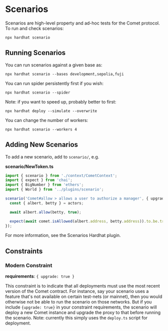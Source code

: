 # Scenarios

Scenarios are high-level property and ad-hoc tests for the Comet protocol. To run and check scenarios:

`npx hardhat scenario`

## Running Scenarios

You can run scenarios against a given base as:

`npx hardhat scenario --bases development,sepolia,fuji`

You can run spider persistently first if you wish:

`npx hardhat scenario --spider`

Note: if you want to speed up, probably better to first:

`npx hardhat deploy --simulate --overwrite`

You can change the number of workers:

`npx hardhat scenario --workers 4`

## Adding New Scenarios

To add a new scenario, add to `scenario/`, e.g.

**scenario/NewToken.ts**

```ts
import { scenario } from './context/CometContext';
import { expect } from 'chai';
import { BigNumber } from 'ethers';
import { World } from '../plugins/scenario';

scenario('Comet#allow > allows a user to authorize a manager', { upgrade: true }, async ({ comet, actors }) => {
  const { albert, betty } = actors;

  await albert.allow(betty, true);

  expect(await comet.isAllowed(albert.address, betty.address)).to.be.true;
});
```

For more information, see the Scenarios Hardhat plugin.

## Constraints

### Modern Constraint

**requirements**: `{ upgrade: true }`

This constraint is to indicate that all deployments must use the most recent version of the Comet contract. For instance, say your scenario uses a feature that's not available on certain test-nets (or mainnet), then you would otherwise not be able to run the scenario on those networks. But if you include `{upgrade: true}` in your constraint requirements, the scenario will deploy a new Comet instance and upgrade the proxy to that before running the scenario. Note: currently this simply uses the `deploy.ts` script for deployment.

